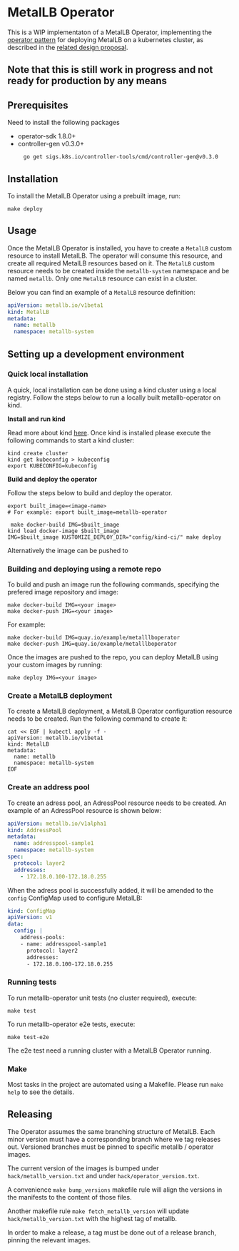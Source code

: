 # MetalLB Operator

This is a WIP implementaton of a MetalLB Operator, implementing the [operator pattern](https://kubernetes.io/docs/concepts/extend-kubernetes/operator/)
for deploying MetalLB on a kubernetes cluster, as described in the [related design proposal](https://github.com/metallb/metallb/blob/main/design/metallb-operator.md).

## Note that this is still work in progress and not ready for production by any means


## Prerequisites
Need to install the following packages
- operator-sdk 1.8.0+
- controller-gen v0.3.0+
```
     go get sigs.k8s.io/controller-tools/cmd/controller-gen@v0.3.0
```

## Installation

To install the MetalLB Operator using a prebuilt image, run: 

```shell
make deploy
```

## Usage

Once the MetalLB Operator is installed, you have to create a `MetalLB` custom resource to install MetalLB. The operator will consume this resource, and create all required MetalLB resources based on it. The `MetalLB` custom resource needs to be created inside the `metallb-system` namespace and be named `metallb`. Only one `MetalLB` resource can exist in a cluster.

Below you can find an example of a `MetalLB` resource definition:

```yaml
apiVersion: metallb.io/v1beta1
kind: MetalLB
metadata:
  name: metallb
  namespace: metallb-system
```


## Setting up a development environment

### Quick local installation

A quick, local installation can be done using a kind cluster using a local registry. Follow the steps below to run a locally built metallb-operator on kind.

**Install and run kind**

 Read more about kind [here](https://kind.sigs.k8s.io/docs/user/quick-start/).
Once kind is installed please execute the following commands to start a kind cluster:

```shell
kind create cluster
kind get kubeconfig > kubeconfig
export KUBECONFIG=kubeconfig
```

**Build and deploy the operator**

Follow the steps below to build and deploy the operator.

```shell
export built_image=<image-name> 
# For example: export built_image=metallb-operator

 make docker-build IMG=$built_image
kind load docker-image $built_image
IMG=$built_image KUSTOMIZE_DEPLOY_DIR="config/kind-ci/" make deploy
```

Alternatively the image can be pushed to 

### Building and deploying using a remote repo

To build and push an image run the following commands, specifying the prefered image repository and image:

```shell
make docker-build IMG=<your image>
make docker-push IMG=<your image>
```

For example:

```shell
make docker-build IMG=quay.io/example/metalllboperator
make docker-push IMG=quay.io/example/metalllboperator
```

Once the images are pushed to the repo, you can deploy MetalLB using your custom images by running:
```shell
make deploy IMG=<your image>

```

### Create a MetalLB deployment

To create a MetalLB deployment, a MetalLB Operator configuration resource needs to be created.
Run the following command to create it:

```shell
cat << EOF | kubectl apply -f -
apiVersion: metallb.io/v1beta1
kind: MetalLB
metadata:
  name: metallb
  namespace: metallb-system
EOF
```

### Create an address pool

To create an adress pool, an AdressPool resource needs to be created.
An example of an AdressPool resource is shown below:

```yaml
apiVersion: metallb.io/v1alpha1
kind: AddressPool
metadata:
  name: addresspool-sample1
  namespace: metallb-system
spec:
  protocol: layer2
  addresses:
    - 172.18.0.100-172.18.0.255
```

When the adress pool is successfully added, it will be amended to the `config` ConfigMap used to configure MetalLB:

```yaml
kind: ConfigMap
apiVersion: v1
data:
  config: |
    address-pools:
    - name: addresspool-sample1
      protocol: layer2
      addresses:
      - 172.18.0.100-172.18.0.255
```

### Running tests

To run metallb-operator unit tests (no cluster required), execute:

```shell
make test
```

To run metallb-operator e2e tests, execute:

```shell
make test-e2e
```
The e2e test need a running cluster with a MetalLB Operator running.


### Make

Most tasks in the project are automated using a Makefile.
Please run `make help` to see the details.

## Releasing

The Operator assumes the same branching structure of MetalLB.
Each minor version must have a corresponding branch where we tag releases out.
Versioned branches must be pinned to specific metallb / operator images.

The current version of the images is bumped under `hack/metallb_version.txt` and
under `hack/operator_version.txt`.

A convenience `make bump_versions` makefile rule will align the versions in the manifests to
the content of those files.

Another makefile rule `make fetch_metallb_version` will update `hack/metallb_version.txt` with the
highest tag of metallb.

In order to make a release, a tag must be done out of a release branch, pinning the relevant images.